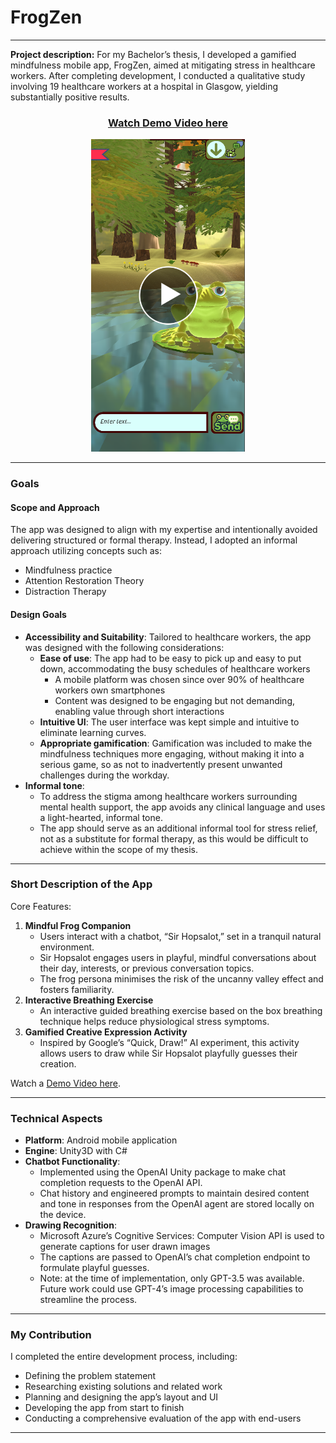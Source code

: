 # FrogZen

---

**Project description:** For my Bachelor’s thesis, I developed a gamified mindfulness mobile app, FrogZen, aimed at mitigating stress in healthcare workers. After completing development, I conducted a qualitative study involving 19 healthcare workers at a hospital in Glasgow, yielding substantially positive results.

<h3 align="center"><a href="https://youtu.be/RrvcG253V2Y">Watch Demo Video here</a></h3>
<div style="display: flex; justify-content: center;">
  <a href="https://youtu.be/RrvcG253V2Y">
    <img height="500" src="images/frogzen_frog_personification_playbutton.png" alt="FrogZen">
  </a>
</div>

---
### Goals

#### Scope and Approach

The app was designed to align with my expertise and intentionally avoided delivering structured or formal therapy. Instead, I adopted an informal approach utilizing concepts such as:

-	Mindfulness practice
-	Attention Restoration Theory
-	Distraction Therapy

#### Design Goals

- **Accessibility and Suitability**: Tailored to healthcare workers, the app was designed with the following considerations:
  - **Ease of use**: The app had to be easy to pick up and easy to put down, accommodating the busy schedules of healthcare workers
    - A mobile platform was chosen since over 90% of healthcare workers own smartphones
    - Content was designed to be engaging but not demanding, enabling value through short interactions
  - **Intuitive UI**: The user interface was kept simple and intuitive to eliminate learning curves.
  - **Appropriate gamification**: Gamification was included to make the mindfulness techniques more engaging, without making it into a serious game, so as not to inadvertently present unwanted challenges during the workday.
- **Informal tone**:
  - To address the stigma among healthcare workers surrounding mental health support, the app avoids any clinical language and uses a light-hearted, informal tone.
  - The app should serve as an additional informal tool for stress relief, not as a substitute for formal therapy, as this would be difficult to achieve within the scope of my thesis.

---

### Short Description of the App

Core Features:

1. **Mindful Frog Companion**
    - Users interact with a chatbot, “Sir Hopsalot,” set in a tranquil natural environment.
    - Sir Hopsalot engages users in playful, mindful conversations about their day, interests, or previous conversation topics.
    - The frog persona minimises the risk of the uncanny valley effect and fosters familiarity.
2. **Interactive Breathing Exercise**
    - An interactive guided breathing exercise based on the box breathing technique helps reduce physiological stress symptoms.
3. **Gamified Creative Expression Activity**
    - Inspired by Google’s “Quick, Draw!” AI experiment, this activity allows users to draw while Sir Hopsalot playfully guesses their creation.

Watch a [Demo Video here](https://youtu.be/RrvcG253V2Y).

---

### Technical Aspects

- **Platform**: Android mobile application
- **Engine**: Unity3D with C#
- **Chatbot Functionality**:
  - Implemented using the OpenAI Unity package to make chat completion requests to the OpenAI API.
  - Chat history and engineered prompts to maintain desired content and tone in responses from the OpenAI agent are stored locally on the device.
- **Drawing Recognition**:
  - Microsoft Azure’s Cognitive Services: Computer Vision API is used to generate captions for user drawn images
  - The captions are passed to OpenAI’s chat completion endpoint to formulate playful guesses.
  - Note: at the time of implementation, only GPT-3.5 was available. Future work could use GPT-4’s image processing capabilities to streamline the process.

---

### My Contribution

I completed the entire development process, including:

- Defining the problem statement
- Researching existing solutions and related work
- Planning and designing the app’s layout and UI
- Developing the app from start to finish
- Conducting a comprehensive evaluation of the app with end-users

---
